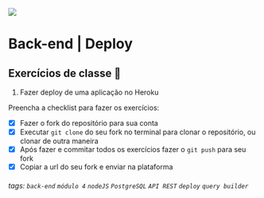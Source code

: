 ![](https://i.imgur.com/xG74tOh.png)

# Back-end | Deploy

## Exercícios de classe 🏫

1.  Fazer deploy de uma aplicação no Heroku

Preencha a checklist para fazer os exercícios:

-   [X] Fazer o fork do repositório para sua conta
-   [X] Executar `git clone` do seu fork no terminal para clonar o repositório, ou clonar de outra maneira
-   [X] Após fazer e commitar todos os exercícios fazer o `git push` para seu fork
-   [X] Copiar a url do seu fork e enviar na plataforma

###### tags: `back-end` `módulo 4` `nodeJS` `PostgreSQL` `API REST` `deploy` `query builder`